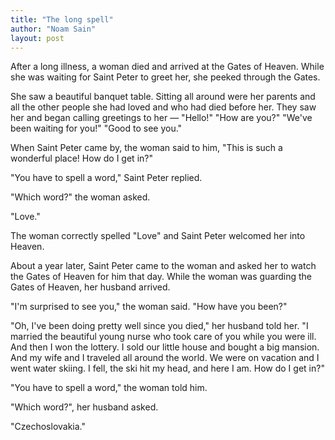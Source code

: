 ```yaml
---
title: "The long spell"
author: "Noam Sain"
layout: post
---
```


After a long illness, a woman died and arrived at the Gates of Heaven. While she was waiting for Saint Peter to greet her, she peeked through the Gates.

She saw a beautiful banquet table. Sitting all around were her parents and all the other people she had loved and who had died before her. They saw her and began calling greetings to her — "Hello!" "How are you?" "We've been waiting for you!" "Good to see you."

When Saint Peter came by, the woman said to him, "This is such a wonderful place! How do I get in?"

"You have to spell a word," Saint Peter replied.

"Which word?" the woman asked.

"Love."

The woman correctly spelled "Love" and Saint Peter welcomed her into Heaven.

About a year later, Saint Peter came to the woman and asked her to watch the Gates of Heaven for him that day. While the woman was guarding the Gates of Heaven, her husband arrived.

"I'm surprised to see you," the woman said. "How have you been?"

"Oh, I've been doing pretty well since you died," her husband told her. "I married the beautiful young nurse who took care of you while you were ill. And then I won the lottery. I sold our little house and bought a big mansion. And my wife and I traveled all around the world. We were on vacation and I went water skiing. I fell, the ski hit my head, and here I am. How do I get in?"

"You have to spell a word," the woman told him.

"Which word?", her husband asked.

"Czechoslovakia."
